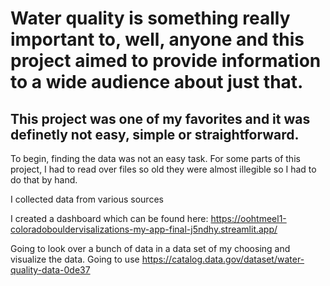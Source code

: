 # Water quality is something really important to, well, anyone and this project aimed to provide information to a wide audience about just that.



## This project was one of my favorites and it was definetly not easy, simple or straightforward. 


To begin, finding the data was not an easy task. For some parts of this project, I had to read over files so old they were almost illegible so I had to do that by hand. 

I collected data from various sources 

I created a dashboard  which can be found here:
https://oohtmeel1-coloradobouldervisalizations-my-app-final-j5ndhy.streamlit.app/


Going to look over a bunch of data in a data set of my choosing and visualize the data. 
Going to use https://catalog.data.gov/dataset/water-quality-data-0de37

